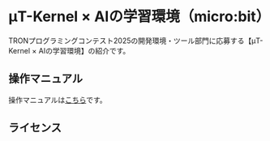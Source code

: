 ﻿# μT-Kernel × AIの学習環境（micro:bit）
TRONプログラミングコンテスト2025の開発環境・ツール部門に応募する【μT-Kernel × AIの学習環境】の紹介です。

## 操作マニュアル
操作マニュアルは[こちら](./operation_manual.md)です。

## ライセンス
